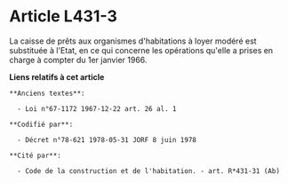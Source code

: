 # Article L431-3

La caisse de prêts aux organismes d'habitations à loyer modéré est substituée à l'Etat, en ce qui concerne les opérations
qu'elle a prises en charge à compter du 1er janvier 1966.

**Liens relatifs à cet article**

	**Anciens textes**:

	  - Loi n°67-1172 1967-12-22 art. 26 al. 1

	**Codifié par**:

	  - Décret n°78-621 1978-05-31 JORF 8 juin 1978

	**Cité par**:

	  - Code de la construction et de l'habitation. - art. R*431-31 (Ab)
